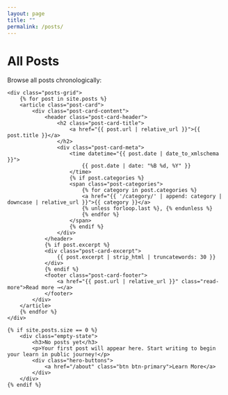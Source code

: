 ```yaml
---
layout: page
title: ""
permalink: /posts/
---
```


<div class="posts-page">
    <h1>All Posts</h1>
    <p>Browse all posts chronologically:</p>
    
    <div class="posts-grid">
        {% for post in site.posts %}
        <article class="post-card">
            <div class="post-card-content">
                <header class="post-card-header">
                    <h2 class="post-card-title">
                        <a href="{{ post.url | relative_url }}">{{ post.title }}</a>
                    </h2>
                    <div class="post-card-meta">
                        <time datetime="{{ post.date | date_to_xmlschema }}">
                            {{ post.date | date: "%B %d, %Y" }}
                        </time>
                        {% if post.categories %}
                        <span class="post-categories">
                            {% for category in post.categories %}
                            <a href="{{ '/category/' | append: category | downcase | relative_url }}">{{ category }}</a>
                            {% unless forloop.last %}, {% endunless %}
                            {% endfor %}
                        </span>
                        {% endif %}
                    </div>
                </header>
                {% if post.excerpt %}
                <div class="post-card-excerpt">
                    {{ post.excerpt | strip_html | truncatewords: 30 }}
                </div>
                {% endif %}
                <footer class="post-card-footer">
                    <a href="{{ post.url | relative_url }}" class="read-more">Read more →</a>
                </footer>
            </div>
        </article>
        {% endfor %}
    </div>
    
    {% if site.posts.size == 0 %}
        <div class="empty-state">
            <h3>No posts yet</h3>
            <p>Your first post will appear here. Start writing to begin your learn in public journey!</p>
            <div class="hero-buttons">
                <a href="/about" class="btn btn-primary">Learn More</a>
            </div>
        </div>
    {% endif %}
</div> 
